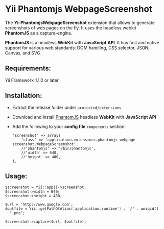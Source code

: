 # Yii Phantomjs WebpageScreenshot

The **Yii PhantomjsWebpageScreenshot** extension that allows to generate screenshots of web pages on the fly. It uses the headless webkit **PhantomJS** as a capture-engine.

**PhantomJS** is a headless **WebKit** with **JavaScript API**. It has fast and native support for various web standards: DOM handling, CSS selector, JSON, Canvas, and SVG.

## Requirements:

Yii Framework 1.1.0 or later

## Installation:

- Extract the release folder under `protected/extensions`
- Download and install [PhantomJS](http://phantomjs.org/) headless **WebKit** with **JavaScript API**
- Add the following to your **config file** `components` section:

      'screenshot' => array(
          'class' => 'application.extensions.phantomjs-webpage-screenshot.WebpageScreenshot',
          //'phantomjs' => '/bin/phantomjs',
          //'width' => 640,
          //'height' => 480,
      ),

## Usage:

    $screenshot = Yii::app()->screenshot;
    $screenshot->width = 640;
    $screenshot->height = 480;

    $url = 'http://www.google.com';
    $outfile = Yii::getPathOfAlias('application.runtime') . '/' . uniqid() . '.png';

    $screenshot->capture($url, $outfile);
